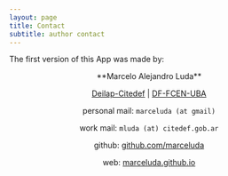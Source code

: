 ```yaml
---
layout: page
title: Contact
subtitle: author contact
---
```


The first version of this App was made by:

<center markdown="1" >
**Marcelo Alejandro Luda**

[Deilap-Citedef](https://unidef.conicet.gov.ar/deilap/) &#124; [DF-FCEN-UBA](https://www.df.uba.ar/es/staff/docentes-auxiliares/jefes-de-trabajos-practicos)

personal mail: `marceluda (at gmail)`

work mail: `mluda (at) citedef.gob.ar`

github: [github.com/marceluda](https://github.com/marceluda)

web: [marceluda.github.io](https://marceluda.github.io/)

</center>
